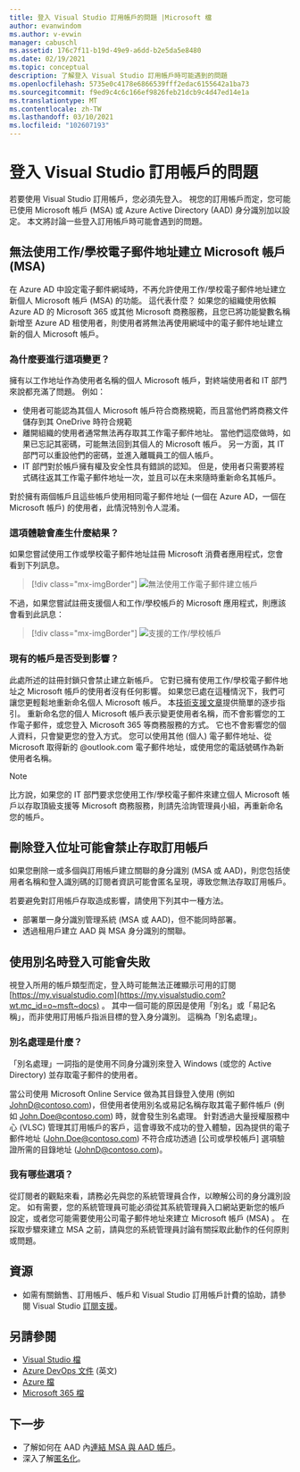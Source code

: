 ```yaml
---
title: 登入 Visual Studio 訂用帳戶的問題 |Microsoft 檔
author: evanwindom
ms.author: v-evwin
manager: cabuschl
ms.assetid: 176c7f11-b19d-49e9-a6dd-b2e5da5e8480
ms.date: 02/19/2021
ms.topic: conceptual
description: 了解登入 Visual Studio 訂用帳戶時可能遇到的問題
ms.openlocfilehash: 5735e0c4178e6866539fff2edac6155642a1ba73
ms.sourcegitcommit: f9ed9c4c6c166ef9826feb21dcb9c4d47ed14e1a
ms.translationtype: MT
ms.contentlocale: zh-TW
ms.lasthandoff: 03/10/2021
ms.locfileid: "102607193"
---
```

# <a name="issues-signing-in-to-visual-studio-subscriptions"></a>登入 Visual Studio 訂用帳戶的問題
若要使用 Visual Studio 訂用帳戶，您必須先登入。  視您的訂用帳戶而定，您可能已使用 Microsoft 帳戶 (MSA) 或 Azure Active Directory (AAD) 身分識別加以設定。  本文將討論一些登入訂用帳戶時可能會遇到的問題。

## <a name="microsoft-accounts-msa-cannot-be-created-using-workschool-email-addresses"></a>無法使用工作/學校電子郵件地址建立 Microsoft 帳戶 (MSA)
在 Azure AD 中設定電子郵件網域時，不再允許使用工作/學校電子郵件地址建立新個人 Microsoft 帳戶 (MSA) 的功能。 這代表什麼？ 如果您的組織使用依賴 Azure AD 的 Microsoft 365 或其他 Microsoft 商務服務，且您已將功能變數名稱新增至 Azure AD 租使用者，則使用者將無法再使用網域中的電子郵件地址建立新的個人 Microsoft 帳戶。

### <a name="why-was-this-change-made"></a>為什麼要進行這項變更？
擁有以工作地址作為使用者名稱的個人 Microsoft 帳戶，對終端使用者和 IT 部門來說都充滿了問題。 例如：
- 使用者可能認為其個人 Microsoft 帳戶符合商務規範，而且當他們將商務文件儲存到其 OneDrive 時符合規範
- 離開組織的使用者通常無法再存取其工作電子郵件地址。 當他們這麼做時，如果已忘記其密碼，可能無法回到其個人的 Microsoft 帳戶。 另一方面，其 IT 部門可以重設他們的密碼，並進入離職員工的個人帳戶。
- IT 部門對於帳戶擁有權及安全性具有錯誤的認知。 但是，使用者只需要將程式碼往返其工作電子郵件地址一次，並且可以在未來隨時重新命名其帳戶。

對於擁有兩個帳戶且這些帳戶使用相同電子郵件地址 (一個在 Azure AD，一個在 Microsoft 帳戶) 的使用者，此情況特別令人混淆。

### <a name="what-does-this-experience-look-like"></a>這項體驗會產生什麼結果？
如果您嘗試使用工作或學校電子郵件地址註冊 Microsoft 消費者應用程式，您會看到下列訊息。

   > [!div class="mx-imgBorder"]
   > ![無法使用工作電子郵件建立帳戶](_img/sign-in-issues/cannot-use-work-email.png "提供用來建立帳戶的使用者名稱和密碼。")

不過，如果您嘗試註冊支援個人和工作/學校帳戶的 Microsoft 應用程式，則應該會看到此訊息：

   > [!div class="mx-imgBorder"]
   > ![支援的工作/學校帳戶](_img/sign-in-issues/existing-account.png "您無法使用公司或學校電子郵件地址進行註冊 .。。")

### <a name="are-existing-accounts-affected"></a>現有的帳戶是否受到影響？
此處所述的註冊封鎖只會禁止建立新帳戶。 它對已擁有使用工作/學校電子郵件地址之 Microsoft 帳戶的使用者沒有任何影響。 如果您已處在這種情況下，我們可讓您更輕鬆地重新命名個人 Microsoft 帳戶。 本[技術支援文章](https://windows.microsoft.com/en-US/Windows/rename-personal-microsoft-account)提供簡單的逐步指引。 重新命名您的個人 Microsoft 帳戶表示變更使用者名稱，而不會影響您的工作電子郵件，或您登入 Microsoft 365 等商務服務的方式。 它也不會影響您的個人資料，只會變更您的登入方式。 您可以使用其他 (個人) 電子郵件地址、從 Microsoft 取得新的 @outlook.com 電子郵件地址，或使用您的電話號碼作為新使用者名稱。

> [!NOTE]
> 比方說，如果您的 IT 部門要求您使用工作/學校電子郵件來建立個人 Microsoft 帳戶以存取頂級支援等 Microsoft 商務服務，則請先洽詢管理員小組，再重新命名您的帳戶。

## <a name="deleting-a-sign-in-address-may-prevent-access-to-a-subscription"></a>刪除登入位址可能會禁止存取訂用帳戶
如果您刪除一或多個與訂用帳戶建立關聯的身分識別 (MSA 或 AAD)，則您包括使用者名稱和登入識別碼的訂閱者資訊可能會匿名呈現，導致您無法存取訂用帳戶。

若要避免對訂用帳戶存取造成影響，請使用下列其中一種方法。
- 部署單一身分識別管理系統 (MSA 或 AAD)，但不能同時部署。
- 透過租用戶建立 AAD 與 MSA 身分識別的關聯。

## <a name="signing-in-may-fail-when-using-aliases"></a>使用別名時登入可能會失敗
視登入所用的帳戶類型而定，登入時可能無法正確顯示可用的訂閱 [https://my.visualstudio.com](https://my.visualstudio.com?wt.mc_id=o~msft~docs) 。 其中一個可能的原因是使用「別名」或「易記名稱」，而非使用訂用帳戶指派目標的登入身分識別。 這稱為「別名處理」。

### <a name="what-is-aliasing"></a>別名處理是什麼？
「別名處理」一詞指的是使用不同身分識別來登入 Windows (或您的 Active Directory) 並存取電子郵件的使用者。

當公司使用 Microsoft Online Service 做為其目錄登入使用 (例如 JohnD@contoso.com)，但使用者使用別名或易記名稱存取其電子郵件帳戶 (例如 John.Doe@contoso.com) 時，就會發生別名處理。 針對透過大量授權服務中心 (VLSC) 管理其訂用帳戶的客戶，這會導致不成功的登入體驗，因為提供的電子郵件地址 (John.Doe@contoso.com) 不符合成功透過 [公司或學校帳戶] 選項驗證所需的目錄地址 (JohnD@contoso.com)。

### <a name="what-options-do-i-have"></a>我有哪些選項？
從訂閱者的觀點來看，請務必先與您的系統管理員合作，以瞭解公司的身分識別設定。 如有需要，您的系統管理員可能必須從其系統管理員入口網站更新您的帳戶設定，或者您可能需要使用公司電子郵件地址來建立 Microsoft 帳戶 (MSA) 。 在採取步驟來建立 MSA 之前，請與您的系統管理員討論有關採取此動作的任何原則或問題。

## <a name="resources"></a>資源
- 如需有關銷售、訂用帳戶、帳戶和 Visual Studio 訂用帳戶計費的協助，請參閱 Visual Studio [訂閱支援](https://aka.ms/vssubscriberhelp)。 

## <a name="see-also"></a>另請參閱
- [Visual Studio 檔](/visualstudio/)
- [Azure DevOps 文件](/azure/devops/) \(英文\)
- [Azure 檔](/azure/)
- [Microsoft 365 檔](/microsoft-365/)

## <a name="next-steps"></a>下一步
- 了解如何在 AAD 內[連結 MSA 與 AAD 帳戶](/azure/active-directory/b2b/add-users-administrator)。
- 深入了解[匿名化](anonymization.md)。